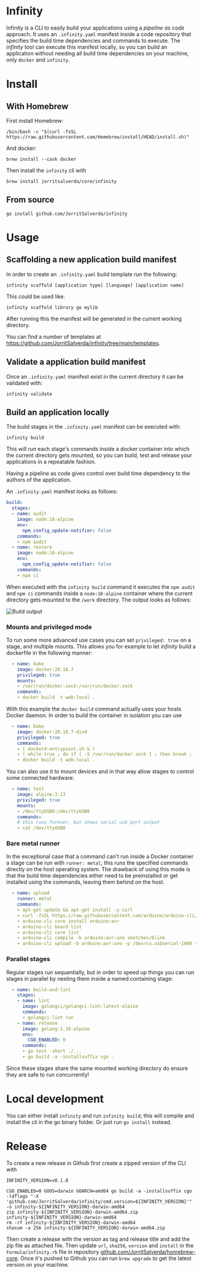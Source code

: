 # Infinity

Infinity is a CLI to easily build your applications using a _pipeline as code_ approach. It uses an `.infinity.yaml` manifest inside a code repository that specifies the build time dependencies and commands to execute. The _infinity_ tool can execute this manifest locally, so you can build an application without needing all build time dependencies on your machine, only `docker` and `infinity`.

# Install

## With Homebrew

First install Homebrew:

```
/bin/bash -c "$(curl -fsSL https://raw.githubusercontent.com/Homebrew/install/HEAD/install.sh)"
```

And docker:

```
brew install --cask docker
```

Then install the `infinity` cli with

```
brew install jorritsalverda/core/infinity
```

## From source

```
go install github.com/JorritSalverda/infinity
```

# Usage

## Scaffolding a new application build manifest

In order to create an `.infinity.yaml` build template run the following:

```
infinity scaffold [application type] [language] [application name]
```

This could be used like:

```
infinity scaffold library go mylib
```

After running this the manifest will be generated in the current working directory.

You can find a number of templates at https://github.com/JorritSalverda/infinity/tree/main/templates.

## Validate a application build manifest

Once an `.infinity.yaml` manifest exist in the current directory it can be validated with:

```
infinity validate
```

## Build an application locally

The build stages in the `.infinity.yaml` manifest can be executed with:

```
infinity build
```

This will run each stage's commands inside a docker container into which the current directory gets mounted, so you can build, test and release your applications in a repeatable fashion.

Having a pipeline as code gives control over build time dependency to the authors of the application.

An `.infinity.yaml` manifest looks as follows:

```yaml
build:
  stages:
  - name: audit
    image: node:16-alpine
    env:
      npm_config_update-notifier: false
    commands:
    - npm audit
  - name: restore
    image: node:16-alpine
    env:
      npm_config_update-notifier: false
    commands:
    - npm ci
```

When executed with the `infinity build` command it executes the `npm audit` and `npm ci` commands inside a `node:16-alpine` container where the current directory gets mounted to the `/work` directory. The output looks as follows:

![Build output](https://github.com/JorritSalverda/infinity/blob/main/screenshot.jpg?raw=true)

### Mounts and privileged mode

To run some more advanced use cases you can set `privileged: true` on a stage, and multiple mounts. This allows you for example to let _infinity_ build a dockerfile in the following manner:

```yaml
  - name: bake
    image: docker:20.10.7
    privileged: true
    mounts:
    - /var/run/docker.sock:/var/run/docker.sock
    commands:
    - docker build -t web:local .
```

With this example the `docker build` command actually uses your hosts Docker daemon. In order to build the container in isolation you can use

```yaml
  - name: bake
    image: docker:20.10.7-dind
    privileged: true
    commands:
    - ( dockerd-entrypoint.sh & )
    - ( while true ; do if [ -S /var/run/docker.sock ] ; then break ; fi ; sleep 3 ; done )
    - docker build -t web:local .
```

You can also use it to mount devices and in that way allow stages to control some connected hardware:

```yaml
  - name: test
    image: alpine:3.13
    privileged: true
    mounts:
    - /dev/ttyUSB0:/dev/ttyUSB0
    commands:
    # this runs forever, but shows serial usb port output
    - cat /dev/ttyUSB0
```

### Bare metal runner

In the exceptional case that a command can't run inside a Docker container a stage can be run with `runner: metal`; this runs the specified commands directly on the host operating system. The drawback of using this mode is that the build time dependencies either need to be preinstalled or get installed using the commands, leaving them behind on the host.

```yaml
  - name: upload
    runner: metal
    commands:
    - apt-get update && apt-get install -y curl
    - curl -fsSL https://raw.githubusercontent.com/arduino/arduino-cli/master/install.sh | sh -s 0.18.3
    - arduino-cli core install arduino:avr 
    - arduino-cli board list
    - arduino-cli core list
    - arduino-cli compile -b arduino:avr:uno sketches/blink
    - arduino-cli upload -b arduino:avr:uno -p /dev/cu.usbserial-1460 sketches/blink
```

### Parallel stages

Regular stages run sequentially, but in order to speed up things you can run stages in parallel by nesting them inside a named containing stage:

```yaml
  - name: build-and-lint
    stages:
    - name: lint
      image: golangci/golangci-lint:latest-alpine
      commands:
      - golangci-lint run
    - name: release
      image: golang:1.16-alpine
      env:
        CGO_ENABLED: 0
      commands:
      - go test -short ./...
      - go build -a -installsuffix cgo .
```

Since these stages share the same mounted working directory do ensure they are safe to run concurrently!

# Local development

You can either install `infinity` and run `infinity build`; this will compile and install the cli in the go binary folder. Or just run `go install` instead.

# Release

To create a new release in Github first create a zipped version of the CLI with

```
INFINITY_VERSION=v0.1.8

CGO_ENABLED=0 GOOS=darwin GOARCH=amd64 go build -a -installsuffix cgo -ldflags "-X 'github.com/JorritSalverda/infinity/cmd.version=${INFINITY_VERSION}'" -o infinity-${INFINITY_VERSION}-darwin-amd64
zip infinity-${INFINITY_VERSION}-darwin-amd64.zip infinity-${INFINITY_VERSION}-darwin-amd64
rm -rf infinity-${INFINITY_VERSION}-darwin-amd64
shasum -a 256 infinity-${INFINITY_VERSION}-darwin-amd64.zip
```

Then create a release with the version as tag and release title and add the zip file as attached file. Then update `url`, `sha256`, `version` and `install` in the `Formula/infinity.rb` file in repository [github.com/JorritSalverda/homebrew-core](https://github.com/JorritSalverda/homebrew-core). Once it's pushed to Github you can run `brew upgrade` to get the latest version on your machine.
